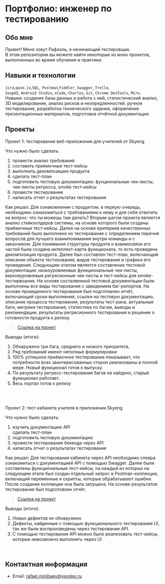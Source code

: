 # Портфолио: инженер по тестированию

## Обо мне 

Привет! Меня зовут Рафаэль, я начинающий тестировщик. <br>
В этом репозитории вы можете найти некоторые из моих проектов, выполненных во время обучения и практики.
<br>

## Навыки и технологии
``Jira``,``qase.io``,``SQL``,`` Postman``,``Fiddler``, ``Swagger``, ``Trello``, <br>
``SoapUI``, ``Android Studio``, ``xCode``, ``Charles``, ``Git``, ``Chrome DevTools``, ``Miro``.<br>
Навыки: создание базы данных и работа с ней, статистический анализ, 3D моделирование, анализ рисков и неопредленностей. ручное тестирование, разработка технического задания, оформление презентационных материалов, подготовка отчётной документации.




## Проекты

<p> Проект 1: тестирование веб-приложения для учителей от Skyeng</p>

<p>Что нужно было сделать:<p>
  
<ol>
  <li>провести анализ требований </li>
  <li>составить приёмочные тест-кейсы </li>
  <li>выполнить декомпозицию продукта </li>
  <li>сделать тест-план </li>
  <li>подготовить тестовую документацию: фунциональные чек-листы, чек-листы регресса, smoke тест-кейсы</li>
  <li>провести тестирование</li>
  <li>написать отчет о результатах тестирования</li>
</ol>

<p>Как решал: Для ознакомления с продуктом, в первую очередь, необходимо ознакомиться с требованиями к нему и для себя ответить на вопрос: что ты можешь там делать? Вторым шагом проекта является анализ стейкхолдеров системы, на основе которого были созданы приёмочные тест-кейсы. Далее на основе критериев качественных требований было выполнено их тестирование с определением перечня вопросов для лучшего взаимпонимания внутри команды и с заказчиком. Для понимания структуры продукта и взаимосвязи его частей была создана интеллект-карта функционала, то есть проведена декомпозиция продукта. Далее был составлен тест-план, включающий описание объекта тестиоования, видов тестирования и графика его проведения. Следующим этапом является составление тестовой документации: низкоуровненвые функциональные чек-листы, верхнеуровневые регресионные чек-листы и тест-кейсы для smoke-тестирвоания. На основе состалвенной тестовой документации были выполнены все виды тестирования с заведением баг-репортов. На основе проведенного тестирования был подготовлен отчёт, включающий сроки выполнения, ссылки на тестовую документацию, описание процесса тестирования, результаты тест-рана, актуальные баги, метрики тестирования, статистика по багам, выводы и рекомендации, результаты регресионного тестирования и решение о готовности продукта к релизу. <p>

> <a href="https://www.notion.so/1-2-5f266897530b497596b14abce2cd7c45?pvs=4">Ссылка на проект</a>
   


<p>Выводы (итоги):<p>
<ol>
  <li>Обнаружено три бага, среднего и низкого приоритета,</li>
  <li>Ряд требований имеют неполные формулировки</li>
  <li>100% успешное приёмочное тестирование показывает, что потребности всех заинтересованных сторон реализованы в полной мере. Новый функционал готов к выпуску.</li>
  <li>По результату регресс-тестирования багов не найдено, старый функционал работает.</li>
  <li> Весь портал готов к релизу</li>
</ol>
<br> 

<br> 

<p> Проект 2: тест кабинета учителя в приложении Skyeng</p>
<p>Что нужно было сделать:<p>
<ol>
  <li>изучить документацию API</li
  <li>сделать тест-план </li>
  <li>подготовить тестовую документацию</li>
  <li>провести тестирование бекенда через API</li>
  <li>написать отчет о результатах тестирования</li>
</ol>

<p>Как решал: Для тестирования кабинета через API необходимо спевра ознакомиться с документацией API с помощью Swagger. Далее были составлены функциональные тест-кейсы, на каждый из которых на следующем этапе был создан отдельный запрос в Postman-коллекции, включащий переменные и скрипты, которые обрабатывают ошибки. После создания коллекции она была запущена. На основе результатов тестирования был подготовлен отчёт.  </p>

>  <a href="https://fogen.notion.site/fogen/1-2-Web-REST-API-Postman-5f1700d11e1840b2a4e244b38cb0190f">Ссылка на проект</a>
> 
<p>Выводы (итоги):<p>
<ol>
  <li>Новых дефектов не обнаружено</li>
  <li>Дефекты, найденные с помощью функционального тестирования UI, так же были воспроизведены через тестирование API.</li>
  <li>С помощью тестирования API можно было реализовать тест-кейсы, которые невозможно выполнить через UI</li>
</ol>
<br> 


## Контактная информация
- Email: rafael.minibaev@yandex.ru

